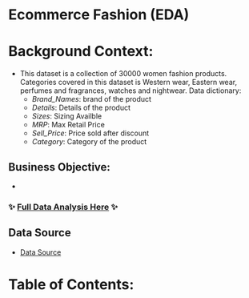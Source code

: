 # Ecommerce Fashion (EDA)



# Background Context: 
- This dataset is a collection of 30000 women fashion products. Categories covered in this dataset is Western wear, Eastern wear, perfumes and fragrances, watches and nightwear.
Data dictionary:
  - *Brand_Names*: brand of the product
  - *Details*: Details of the product
  - *Sizes*: Sizing Availble 
  - *MRP*: Max Retail Price
  - *Sell_Price*: Price sold after discount
  - *Category*: Category of the product


 ## Business Objective:
- 


### ✨ [Full Data Analysis Here]() ✨

## Data Source
- [Data Source]()

# Table of Contents: 
  
